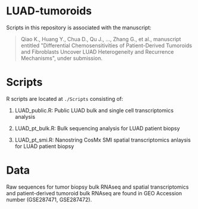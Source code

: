 # LUAD-tumoroids

Scripts in this repository is associated with the manuscript:
> Qiao K., Huang Y., Chua D., Qu J., ..., Zhang G., et al., manuscript entitled "Differential Chemosensitivities of Patient-Derived Tumoroids and Fibroblasts Uncover LUAD Heterogeneity and Recurrence Mechanisms", under submission.



# Scripts

R scripts are located at `./Scripts` consisting of:

1. LUAD_public.R: Public LUAD bulk and single cell transcriptomics analysis

2. LUAD_pt_bulk.R: Bulk sequencing analysis for LUAD patient biopsy

3. LUAD_pt_smi.R: Nanostring CosMx SMI spatial transcriptomics anlaysis for LUAD patient biopsy

# Data

Raw sequences for tumor biopsy bulk RNAseq and spatial transcriptomics and patient-derived tumoroid bulk RNAseq are found in GEO Accession number (GSE287471, GSE287472). 
